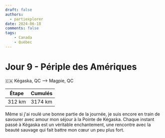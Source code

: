 ```yaml
---
draft: false
authors:
  - partiexplorer
date: 2024-06-18
comments: false
tags:
    - Canada
    - Québec
---
```


# Jour 9 - Périple des Amériques

🇨🇦 Kégaska, QC --> Magpie, QC

|  Étape  |   Cumulés   |
|---------|-------------|
|  312 km |     3174 km |

Même si j'ai roulé une bonne partie de la journée, je suis encore en train de savourer avec amour mon séjour à la Pointe de Kégaska. Chaque instant passé à Kégaska est un véritable enchantement, une rencontre avec la beauté sauvage qui fait battre mon cœur un peu plus fort.
